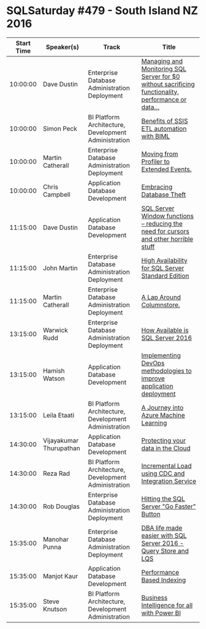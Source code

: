 # SQLSaturday #479 - South Island NZ 2016
Start Time|Speaker(s)|Track|Title
---|---|---|---
10:00:00|Dave Dustin|Enterprise Database Administration  Deployment|[Managing and Monitoring SQL Server for $0 without sacrificing functionality, performance or data…](40559.md)
10:00:00|Simon Peck|BI Platform Architecture, Development  Administration|[Benefits of SSIS ETL automation with BIML](45229.md)
10:00:00|Martin Catherall|Enterprise Database Administration  Deployment|[Moving from Profiler to Extended Events.](46844.md)
10:00:00|Chris Campbell|Application  Database Development|[Embracing Database Theft](48188.md)
11:15:00|Dave Dustin|Application  Database Development|[SQL Server Window functions – reducing the need for cursors and other horrible stuff](40558.md)
11:15:00|John Martin|Enterprise Database Administration  Deployment|[High Availability for SQL Server Standard Edition](44767.md)
11:15:00|Martin Catherall|Enterprise Database Administration  Deployment|[A Lap Around Columnstore.](46843.md)
13:15:00|Warwick Rudd|Enterprise Database Administration  Deployment|[How Available is SQL Server 2016](42224.md)
13:15:00|Hamish Watson|Application  Database Development|[Implementing DevOps methodologies to improve application deployment](42486.md)
13:15:00|Leila Etaati|BI Platform Architecture, Development  Administration|[A Journey into Azure Machine Learning](42823.md)
14:30:00|Vijayakumar Thurupathan|Application  Database Development|[Protecting your data in the Cloud](42333.md)
14:30:00|Reza Rad|BI Platform Architecture, Development  Administration|[Incremental Load using CDC and Integration Service](46471.md)
14:30:00|Rob Douglas|Enterprise Database Administration  Deployment|[Hitting the SQL Server "Go Faster" Button](48163.md)
15:35:00|Manohar Punna|Enterprise Database Administration  Deployment|[DBA life made easier with SQL Server 2016 - Query Store and LQS](42357.md)
15:35:00|Manjot Kaur|Application  Database Development|[Performance Based Indexing](48152.md)
15:35:00|Steve Knutson|BI Platform Architecture, Development  Administration|[Business Intelligence for all with Power BI](48224.md)
